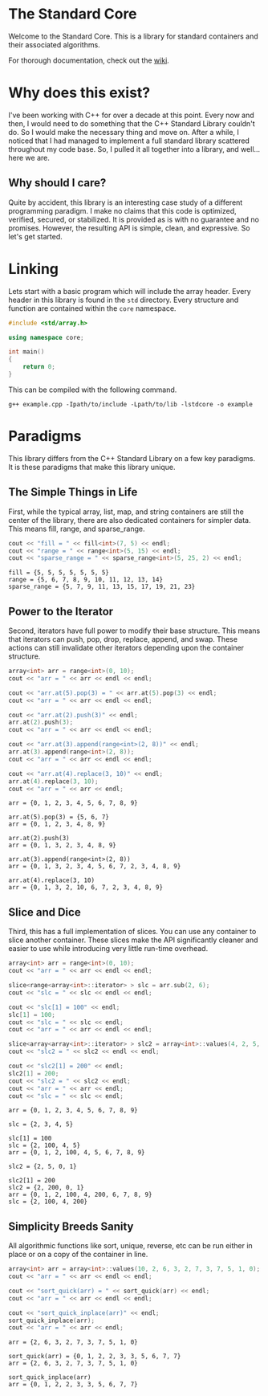 # The Standard Core

Welcome to the Standard Core. This is a library for standard containers and their associated algorithms.

For thorough documentation, check out the [wiki](https://github.com/nbingham1/stdcore/wiki).

# Why does this exist?

I've been working with C++ for over a decade at this point. Every now and then, I would need to do something that the C++ Standard Library couldn't do. So I would make the necessary thing and move on. After a while, I noticed that I had managed to implement a full standard library scattered throughout my code base. So, I pulled it all together into a library, and well... here we are.

## Why should I care?

Quite by accident, this library is an interesting case study of a different programming paradigm. I make no claims that this code is optimized, verified, secured, or stabilized. It is provided as is with no guarantee and no promises. However, the resulting API is simple, clean, and expressive. So let's get started.

# Linking

Lets start with a basic program which will include the array header. Every header in this library is found in the `std` directory. Every structure and function are contained within the `core` namespace.

```c++
#include <std/array.h>

using namespace core;

int main()
{
    return 0;
}
```

This can be compiled with the following command.

```
g++ example.cpp -Ipath/to/include -Lpath/to/lib -lstdcore -o example
```

# Paradigms

This library differs from the C++ Standard Library on a few key paradigms. It is these paradigms that make this library unique.

## The Simple Things in Life

First, while the typical array, list, map, and string containers are still the center of the library, there are also dedicated containers for simpler data. This means fill, range, and sparse_range.

```c++
cout << "fill = " << fill<int>(7, 5) << endl;
cout << "range = " << range<int>(5, 15) << endl;
cout << "sparse_range = " << sparse_range<int>(5, 25, 2) << endl;
```

```
fill = {5, 5, 5, 5, 5, 5, 5}
range = {5, 6, 7, 8, 9, 10, 11, 12, 13, 14}
sparse_range = {5, 7, 9, 11, 13, 15, 17, 19, 21, 23}
```

## Power to the Iterator

Second, iterators have full power to modify their base structure. This means that iterators can push, pop, drop, replace, append, and swap. These actions can still invalidate other iterators depending upon the container structure.

```c++
array<int> arr = range<int>(0, 10);
cout << "arr = " << arr << endl << endl;

cout << "arr.at(5).pop(3) = " << arr.at(5).pop(3) << endl;
cout << "arr = " << arr << endl << endl;

cout << "arr.at(2).push(3)" << endl;
arr.at(2).push(3);
cout << "arr = " << arr << endl << endl;

cout << "arr.at(3).append(range<int>(2, 8))" << endl;
arr.at(3).append(range<int>(2, 8));
cout << "arr = " << arr << endl << endl;

cout << "arr.at(4).replace(3, 10)" << endl;
arr.at(4).replace(3, 10);
cout << "arr = " << arr << endl;
```

```
arr = {0, 1, 2, 3, 4, 5, 6, 7, 8, 9}

arr.at(5).pop(3) = {5, 6, 7}
arr = {0, 1, 2, 3, 4, 8, 9}

arr.at(2).push(3)
arr = {0, 1, 3, 2, 3, 4, 8, 9}

arr.at(3).append(range<int>(2, 8))
arr = {0, 1, 3, 2, 3, 4, 5, 6, 7, 2, 3, 4, 8, 9}

arr.at(4).replace(3, 10)
arr = {0, 1, 3, 2, 10, 6, 7, 2, 3, 4, 8, 9}
```

## Slice and Dice

Third, this has a full implementation of slices. You can use any container to slice another container. These slices make the API significantly cleaner and easier to use while introducing very little run-time overhead. 

```c++
array<int> arr = range<int>(0, 10);
cout << "arr = " << arr << endl << endl;

slice<range<array<int>::iterator> > slc = arr.sub(2, 6);
cout << "slc = " << slc << endl << endl;

cout << "slc[1] = 100" << endl;
slc[1] = 100;
cout << "slc = " << slc << endl;
cout << "arr = " << arr << endl << endl;

slice<array<array<int>::iterator> > slc2 = array<int>::values(4, 2, 5, 0, 1).sample(arr);
cout << "slc2 = " << slc2 << endl << endl;

cout << "slc2[1] = 200" << endl;
slc2[1] = 200;
cout << "slc2 = " << slc2 << endl;
cout << "arr = " << arr << endl;
cout << "slc = " << slc << endl;
```

```
arr = {0, 1, 2, 3, 4, 5, 6, 7, 8, 9}

slc = {2, 3, 4, 5}

slc[1] = 100
slc = {2, 100, 4, 5}
arr = {0, 1, 2, 100, 4, 5, 6, 7, 8, 9}

slc2 = {2, 5, 0, 1}

slc2[1] = 200
slc2 = {2, 200, 0, 1}
arr = {0, 1, 2, 100, 4, 200, 6, 7, 8, 9}
slc = {2, 100, 4, 200}
```

## Simplicity Breeds Sanity

All algorithmic functions like sort, unique, reverse, etc can be run either in place or on a copy of the container in line.

```c++
array<int> arr = array<int>::values(10, 2, 6, 3, 2, 7, 3, 7, 5, 1, 0);
cout << "arr = " << arr << endl << endl;

cout << "sort_quick(arr) = " << sort_quick(arr) << endl;
cout << "arr = " << arr << endl << endl;

cout << "sort_quick_inplace(arr)" << endl;
sort_quick_inplace(arr);
cout << "arr = " << arr << endl;
```

```
arr = {2, 6, 3, 2, 7, 3, 7, 5, 1, 0}

sort_quick(arr) = {0, 1, 2, 2, 3, 3, 5, 6, 7, 7}
arr = {2, 6, 3, 2, 7, 3, 7, 5, 1, 0}

sort_quick_inplace(arr)
arr = {0, 1, 2, 2, 3, 3, 5, 6, 7, 7}
```
